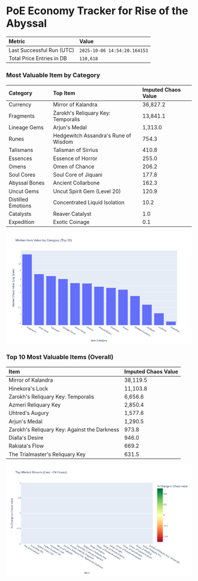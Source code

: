 # PoE Economy Tracker for Rise of the Abyssal

<!-- START_MAINTENANCE -->
| Metric | Value |
|:---|:---|
| Last Successful Run (UTC) | `2025-10-06 14:54:20.164153` |
| Total Price Entries in DB | `110,618` |

<!-- END_MAINTENANCE -->

<!-- START_DATAFRAME_DEBUG -->
<!-- END_DATAFRAME_DEBUG -->

<!-- START_CATEGORY_ANALYSIS -->
### Most Valuable Item by Category
| Category | Top Item | Imputed Chaos Value |
| :--- | :--- | :--- |
| Currency | Mirror of Kalandra | 36,827.2 |
| Fragments | Zarokh's Reliquary Key: Temporalis | 13,841.1 |
| Lineage Gems | Arjun's Medal | 1,313.0 |
| Runes | Hedgewitch Assandra's Rune of Wisdom | 754.3 |
| Talismans | Talisman of Sirrius | 410.8 |
| Essences | Essence of Horror | 255.0 |
| Omens | Omen of Chance | 206.2 |
| Soul Cores | Soul Core of Jiquani | 177.8 |
| Abyssal Bones | Ancient Collarbone | 162.3 |
| Uncut Gems | Uncut Spirit Gem (Level 20) | 120.9 |
| Distilled Emotions | Concentrated Liquid Isolation | 10.2 |
| Catalysts | Reaver Catalyst | 1.0 |
| Expedition | Exotic Coinage | 0.1 |


![Category Analysis Chart](charts/category_analysis.png)
<!-- END_ANALYSIS -->

<!-- START_ANALYSIS -->
### Top 10 Most Valuable Items (Overall)
| Item | Imputed Chaos Value |
| :--- | :--- |
| Mirror of Kalandra | 38,119.5 |
| Hinekora's Lock | 11,103.8 |
| Zarokh's Reliquary Key: Temporalis | 6,656.6 |
| Azmeri Reliquary Key | 2,850.4 |
| Uhtred's Augury | 1,577.6 |
| Arjun's Medal | 1,290.5 |
| Zarokh's Reliquary Key: Against the Darkness | 973.8 |
| Dialla's Desire | 946.0 |
| Rakiata's Flow | 669.2 |
| The Trialmaster's Reliquary Key | 631.5 |


![Market Movers Chart](charts/market_movers.png)
<!-- END_ANALYSIS -->
